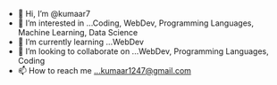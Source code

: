 - 👋 Hi, I’m @kumaar7
- 👀 I’m interested in ...Coding, WebDev, Programming Languages, Machine Learning, Data Science
- 🌱 I’m currently learning ...WebDev
- 💞️ I’m looking to collaborate on ...WebDev, Programming Languages, Coding
- 📫 How to reach me ...kumaar1247@gmail.com

<!---
kumaar7/kumaar7 is a ✨ special ✨ repository because its `README.md` (this file) appears on your GitHub profile.
You can click the Preview link to take a look at your changes.
--->
